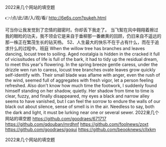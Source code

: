 
2022来几个网站的填空题




👉/点/此/进/入/观/看/ http://6e6s.com?pukeh.html




可当你让我发觉到了恋情的甜密时。你却丢下我走了。
	当飞絮在风中翱翔着擦过我的眼睑的功夫，我不领会它是来自于垂柳那一番嫩黄的回顾，仍旧来自不遥远的那一株正在繁茂生长的钻天杨。
		52、人生最大的快乐不在于占有什么，而在于追求什么的过程中。班庭
When the willow tree has branches and leaves dancing, locust tree to soiling.
Aged nostalgia is hidden in the cracked it full of vicissitudes of life is full of the bark, it had to tidy up the residual dream, to meet this year's flowering.
In the spring breeze gentle caress, under the drizzle wen run to caress, locust tree branches ovate leaves grow quickly self-identify with.
Their small blade was aflame with anger, even the rush of the wind, seemed full of aggregates with fresh vigor, let a person feeling refreshed.
Also don't know how much time the footwork, I suddenly found himself standing on her shadow, quietly.
Her shadow from time to time is clear, fuzzy, and finally disappeared, my eyes a black and narrow alley seems to have vanished, but I can feel the sorrow to endure the walls of our black out about silence, sense of smell is in the air.
Needless to say, both the dark and light, it must be lurking near one or several sewer.
2022来几个网站的填空题 https://github.com/goodraes/671717
https://github.com/qdouban/mrdhnf
https://github.com/foolnews/zoxt
https://github.com/goodraes/goqui
https://github.com/beooknews/cllxkm





2022来几个网站的填空题
